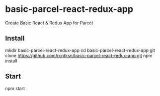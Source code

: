 # basic-parcel-react-redux-app
Create Basic React & Redux App for Parcel

## Install

mkdir basic-parcel-react-redux-app
cd basic-parcel-react-redux-app
git clone https://github.com/rcptksn/basic-parcel-react-redux-app.git
npm install

## Start

npm start

